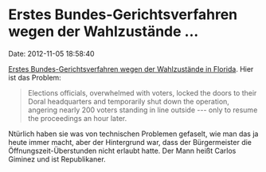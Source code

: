 Erstes Bundes-Gerichtsverfahren wegen der Wahlzustände \...
===========================================================

Date: 2012-11-05 18:58:40

[Erstes Bundes-Gerichtsverfahren wegen der Wahlzustände in
Florida](http://www.miamiherald.com/2012/11/04/3081614/florida-democratic-party-files.html).
Hier ist das Problem:

> Elections officials, overwhelmed with voters, locked the doors to
> their Doral headquarters and temporarily shut down the operation,
> angering nearly 200 voters standing in line outside --- only to resume
> the proceedings an hour later.

Ntürlich haben sie was von technischen Problemen gefaselt, wie man das
ja heute immer macht, aber der Hintergrund war, dass der Bürgermeister
die Öffnungszeit-Überstunden nicht erlaubt hatte. Der Mann heißt Carlos
Giminez und ist Republikaner.
